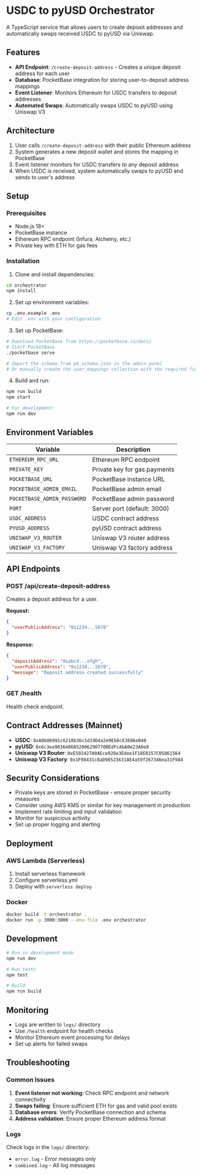 # USDC to pyUSD Orchestrator

A TypeScript service that allows users to create deposit addresses and automatically swaps received USDC to pyUSD via Uniswap.

## Features

- **API Endpoint**: `/create-deposit-address` - Creates a unique deposit address for each user
- **Database**: PocketBase integration for storing user-to-deposit address mappings
- **Event Listener**: Monitors Ethereum for USDC transfers to deposit addresses
- **Automated Swaps**: Automatically swaps USDC to pyUSD using Uniswap V3

## Architecture

1. User calls `/create-deposit-address` with their public Ethereum address
2. System generates a new deposit wallet and stores the mapping in PocketBase
3. Event listener monitors for USDC transfers to any deposit address
4. When USDC is received, system automatically swaps to pyUSD and sends to user's address

## Setup

### Prerequisites

- Node.js 18+
- PocketBase instance
- Ethereum RPC endpoint (Infura, Alchemy, etc.)
- Private key with ETH for gas fees

### Installation

1. Clone and install dependencies:
```bash
cd orchestrator
npm install
```

2. Set up environment variables:
```bash
cp .env.example .env
# Edit .env with your configuration
```

3. Set up PocketBase:
```bash
# Download PocketBase from https://pocketbase.io/docs/
# Start PocketBase
./pocketbase serve

# Import the schema from pb_schema.json in the admin panel
# Or manually create the user_mappings collection with the required fields
```

4. Build and run:
```bash
npm run build
npm start

# For development:
npm run dev
```

## Environment Variables

| Variable | Description |
|----------|-------------|
| `ETHEREUM_RPC_URL` | Ethereum RPC endpoint |
| `PRIVATE_KEY` | Private key for gas payments |
| `POCKETBASE_URL` | PocketBase instance URL |
| `POCKETBASE_ADMIN_EMAIL` | PocketBase admin email |
| `POCKETBASE_ADMIN_PASSWORD` | PocketBase admin password |
| `PORT` | Server port (default: 3000) |
| `USDC_ADDRESS` | USDC contract address |
| `PYUSD_ADDRESS` | pyUSD contract address |
| `UNISWAP_V3_ROUTER` | Uniswap V3 router address |
| `UNISWAP_V3_FACTORY` | Uniswap V3 factory address |

## API Endpoints

### POST /api/create-deposit-address

Creates a deposit address for a user.

**Request:**
```json
{
  "userPublicAddress": "0x1234...5678"
}
```

**Response:**
```json
{
  "depositAddress": "0xabcd...efgh",
  "userPublicAddress": "0x1234...5678",
  "message": "Deposit address created successfully"
}
```

### GET /health

Health check endpoint.

## Contract Addresses (Mainnet)

- **USDC**: `0xA0b86991c6218b36c1d19D4a2e9Eb0cE3606eB48`
- **pyUSD**: `0x6c3ea9036406852006290770BEdFcAbA0e23A0e8`
- **Uniswap V3 Router**: `0xE592427A0AEce92De3Edee1F18E0157C05861564`
- **Uniswap V3 Factory**: `0x1F98431c8aD98523631AE4a59f267346ea31F984`

## Security Considerations

- Private keys are stored in PocketBase - ensure proper security measures
- Consider using AWS KMS or similar for key management in production
- Implement rate limiting and input validation
- Monitor for suspicious activity
- Set up proper logging and alerting

## Deployment

### AWS Lambda (Serverless)

1. Install serverless framework
2. Configure serverless.yml
3. Deploy with `serverless deploy`

### Docker

```bash
docker build -t orchestrator .
docker run -p 3000:3000 --env-file .env orchestrator
```

## Development

```bash
# Run in development mode
npm run dev

# Run tests
npm test

# Build
npm run build
```

## Monitoring

- Logs are written to `logs/` directory
- Use `/health` endpoint for health checks
- Monitor Ethereum event processing for delays
- Set up alerts for failed swaps

## Troubleshooting

### Common Issues

1. **Event listener not working**: Check RPC endpoint and network connectivity
2. **Swaps failing**: Ensure sufficient ETH for gas and valid pool exists
3. **Database errors**: Verify PocketBase connection and schema
4. **Address validation**: Ensure proper Ethereum address format

### Logs

Check logs in the `logs/` directory:
- `error.log` - Error messages only
- `combined.log` - All log messages